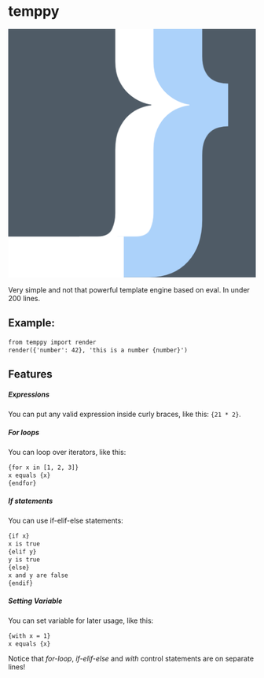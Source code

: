 # temppy

![icon](icon.png)

Very simple and not that powerful template engine based on eval. In under 200 lines.

## Example:
```
from temppy import render
render({'number': 42}, 'this is a number {number}')
```

## Features
##### Expressions
You can put any valid expression inside curly braces, like this:  `{21 * 2}`.

##### For loops
You can loop over iterators, like this:
```
{for x in [1, 2, 3]}
x equals {x}
{endfor}
```

##### If statements
You can use if-elif-else statements:
```
{if x}
x is true
{elif y}
y is true
{else}
x and y are false
{endif}
```

##### Setting Variable
You can set variable for later usage, like this:
```
{with x = 1}
x equals {x}
```

Notice that *for-loop*, *if-elif-else* and *with* control statements are on separate lines! 
